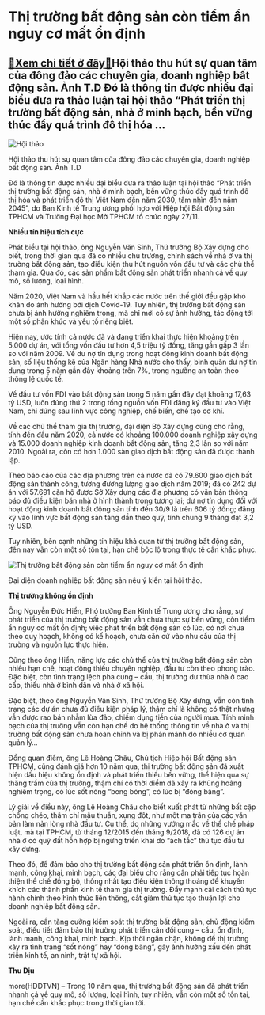 Thị trường bất động sản còn tiểm ẩn nguy cơ mất ổn định
=======================================================

[:gift:Xem chi tiết ở đây:gift:](https://hddtvn.com/thi-truong-bat-dong-san-con-tiem-an-nguy-co-mat-on-dinh/)Hội thảo thu hút sự quan tâm của đông đảo các chuyên gia, doanh nghiệp bất động sản. Ảnh T.D Đó là thông tin được nhiều đại biểu đưa ra thảo luận tại hội thảo “Phát triển thị trường bất động sản, nhà ở minh bạch, bền vững thúc đẩy quá trình đô thị hóa …
-------------------------------------------------------------------------------------------------------------------------------------------------------------------------------------------------------------------------------------------------------------





![Hội thảo](https://hddtvn.com/wp-content/uploads/2021/01/2959_IMG-1447.jpg "Hội thảo")


Hội thảo thu hút sự quan tâm của đông đảo các chuyên gia, doanh nghiệp bất động sản. Ảnh T.D



Đó là thông tin được nhiều đại biểu đưa ra thảo luận tại hội thảo “Phát triển thị trường bất động sản, nhà ở minh bạch, bền vững thúc đẩy quá trình đô thị hóa và phát triển đô thị Việt Nam đến năm 2030, tầm nhìn đến năm 2045”, do Ban Kinh tế Trung ương phối hợp với Hiệp hội Bất động sản TPHCM và Trường Đại học Mở TPHCM tổ chức ngày 27/11.


**Nhiều tín hiệu tích cực**


Phát biểu tại hội thảo, ông Nguyễn Văn Sinh, Thứ trưởng Bộ Xây dựng cho biết, trong thời gian qua đã có nhiều chủ trương, chính sách về nhà ở và thị trường bất động sản, tạo điều kiện thu hút nguồn vốn đầu tư và các chủ thể tham gia. Qua đó, các sản phẩm bất động sản phát triển nhanh cả về quy mô, số lượng, loại hình.


Năm 2020, Việt Nam và hầu hết khắp các nước trên thế giới đều gặp khó khăn do ảnh hưởng bởi dịch Covid-19. Tuy nhiên, thị trường bất động sản chưa bị ảnh hưởng nghiêm trọng, mà chỉ mới có sự ảnh hưởng, tác động tới một số phân khúc và yếu tố riêng biệt.


Hiện nay, ước tính cả nước đã và đang triển khai thực hiện khoảng trên 5.000 dự án, với tổng vốn đầu tư hơn 4,5 triệu tỷ đồng, tăng gần gấp 3 lần so với năm 2009. Về dư nợ tín dụng trong hoạt động kinh doanh bất động sản, số liệu thống kê của Ngân hàng Nhà nước cho thấy, bình quân dư nợ tín dụng trong 5 năm gần đây khoảng trên 7%, trong ngưỡng an toàn theo thông lệ quốc tế.


Về đầu tư vốn FDI vào bất động sản trong 5 năm gần đây đạt khoảng 17,63 tỷ USD, luôn đứng thứ 2 trong tổng nguồn vốn FDI đăng ký đầu tư vào Việt Nam, chỉ đứng sau lĩnh vực công nghiệp, chế biến, chế tạo cơ khí.


Về các chủ thể tham gia thị trường, đại diện Bộ Xây dựng cũng cho rằng, tính đến đầu năm 2020, cả nước có khoảng 100.000 doanh nghiệp xây dựng và 15.000 doanh nghiệp kinh doanh bất động sản, tăng 2,3 lần so với năm 2010. Ngoài ra, còn có hơn 1.000 sàn giao dịch bất động sản đã được thành lập.


Theo báo cáo của các địa phương trên cả nước đã có 79.600 giao dịch bất động sản thành công, tương đương lượng giao dịch năm 2019; đã có 242 dự án với 57.691 căn hộ được Sở Xây dựng các địa phương có văn bản thông báo đủ điều kiện bán nhà ở hình thành trong tương lai; dư nợ tín dụng đối với hoạt động kinh doanh bất động sản tính đến 30/9 là trên 606 tỷ đồng; đăng ký vào lĩnh vực bất động sản tăng dần theo quý, tính chung 9 tháng đạt 3,2 tỷ USD.


Tuy nhiên, bên cạnh những tín hiệu khả quan từ thị trường bất động sản, đến nay vẫn còn một số tồn tại, hạn chế bộc lộ trong thực tế cần khắc phục.





![Thị trường bất động sản còn tiểm ẩn nguy cơ mất ổn định](https://hddtvn.com/wp-content/uploads/2021/01/2953_IMG-1453.jpg "Thị trường bất động sản còn tiểm ẩn nguy cơ mất ổn định")


Đại diện doanh nghiệp bất động sản nêu ý kiến tại hội thảo.



**Thị trường không ổn định**


Ông Nguyễn Đức Hiển, Phó trưởng Ban Kinh tế Trung ương cho rằng, sự phát triển của thị trường bất động sản vẫn chưa thực sự bền vững, còn tiểm ẩn nguy cơ mất ổn định; việc phát triển bất động sản có lúc, có nơi chưa theo quy hoạch, không có kế hoạch, chưa căn cứ vào nhu cầu của thị trường và nguồn lực thực hiện.


Cũng theo ông Hiển, năng lực các chủ thể của thị trường bất động sản còn nhiều hạn chế, hoạt động thiếu chuyên nghiệp, đầu tư còn theo phong trào. Đặc biệt, còn tình trạng lệch pha cung – cầu, thị trường dư thừa nhà ở cao cấp, thiếu nhà ở bình dân và nhà ở xã hội.


Đặc biệt, theo ông Nguyễn Văn Sinh, Thứ trưởng Bộ Xây dựng, vẫn còn tình trạng các dự án chưa đủ điều kiện pháp lý, thậm chí là không có thật nhưng vẫn được rao bán nhằm lừa đảo, chiếm dụng tiền của người mua. Tính minh bạch của thị trường vẫn còn hạn chế do hệ thống thông tin về nhà ở và thị trường bất động sản chưa hoàn chỉnh và bị phân mảnh do nhiều cơ quan quản lý…


Đồng quan điểm, ông Lê Hoàng Châu, Chủ tịch Hiệp hội Bất động sản TPHCM, cũng đánh giá hơn 10 năm qua, thị trường bất động sản đã xuất hiện dấu hiệu không ổn định và phát triển thiếu bền vững, thể hiện qua sự thăng trầm của thị trường, thậm chí có thời điểm đã xảy ra khủng hoảng nghiêm trọng, có lúc sốt nóng “bong bóng”, có lúc bị “đóng băng”.


Lý giải về điều này, ông Lê Hoàng Châu cho biết xuất phát từ những bất cập chồng chéo, thậm chí mâu thuẫn, xung đột, như một ma trận của các văn bản làm nản lòng nhà đầu tư. Cụ thể, do những vướng mắc về thể chế pháp luật, mà tại TPHCM, từ tháng 12/2015 đến tháng 9/2018, đã có 126 dự án nhà ở có quỹ đất hỗn hợp bị ngừng triển khai do “ách tắc” thủ tục đầu tư xây dựng.


Theo đó, để đảm bảo cho thị trường bất động sản phát triển ổn định, lành mạnh, công khai, minh bạch, các đại biểu cho rằng cần phải tiếp tục hoàn thiện thể chế đồng bộ, thống nhất tạo điều kiện thông thoáng để khuyến khích các thành phần kinh tế tham gia thị trường. Đẩy mạnh cải cách thủ tục hành chính theo hình thức liên thông, cắt giảm thủ tục tạo thuận lợi cho doanh nghiệp bất động sản.


Ngoài ra, cần tăng cường kiểm soát thị trường bất động sản, chủ động kiểm soát, điều tiết đảm bảo thị trường phát triển cân đối cung – cầu, ổn định, lành mạnh, công khai, minh bạch. Kịp thời ngăn chặn, không để thị trường xảy ra tình trạng “sốt nóng” hay “đóng băng”, gây ảnh hưởng xấu đến phát triển kinh tế, an ninh, trật tự xã hội.




**Thu Dịu**



more(HDDTVN) – Trong 10 năm qua, thị trường bất động sản đã phát triển nhanh cả về quy mô, số lượng, loại hình, tuy nhiên, vẫn còn một số tồn tại, hạn chế cần khắc phục trong thời gian tới.

